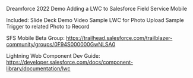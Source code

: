 Dreamforce 2022 Demo
Adding a LWC to Salesforce Field Service Mobile

Included:
Slide Deck
Demo Video
Sample LWC for Photo Upload
Sample Trigger to related Photo to Record

SFS Mobile Beta Group:
https://trailhead.salesforce.com/trailblazer-community/groups/0F94S000000GwNLSA0

Lightning Web Component Dev Guide:
https://developer.salesforce.com/docs/component-library/documentation/lwc
